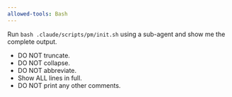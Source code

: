```yaml
---
allowed-tools: Bash
---
```


Run `bash .claude/scripts/pm/init.sh` using a sub-agent and show me the complete
output.

- DO NOT truncate.
- DO NOT collapse.
- DO NOT abbreviate.
- Show ALL lines in full.
- DO NOT print any other comments.
